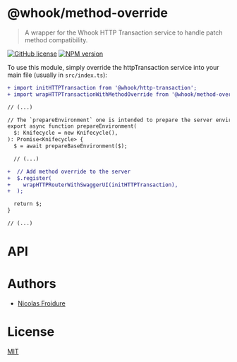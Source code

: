 [//]: # ( )
[//]: # (This file is automatically generated by a `metapak`)
[//]: # (module. Do not change it  except between the)
[//]: # (`content:start/end` flags, your changes would)
[//]: # (be overridden.)
[//]: # ( )
# @whook/method-override
> A wrapper for the Whook HTTP Transaction service to handle patch method compatibility.

[![GitHub license](https://img.shields.io/badge/license-MIT-blue.svg)](https://github.com/nfroidure/whook/blob/master/packages/whook-method-override/LICENSE)
[![NPM version](https://badge.fury.io/js/%40whook%2Fmethod-override.svg)](https://npmjs.org/package/@whook/method-override)


[//]: # (::contents:start)

To use this module, simply override the httpTransaction service
 into your main file (usually in `src/index.ts`):
```diff
+ import initHTTPTransaction from '@whook/http-transaction';
+ import wrapHTTPTransactionWithMethodOverride from '@whook/method-override';

// (...)

// The `prepareEnvironment` one is intended to prepare the server environment
export async function prepareEnvironment(
  $: Knifecycle = new Knifecycle(),
): Promise<Knifecycle> {
  $ = await prepareBaseEnvironment($);

  // (...)

+  // Add method override to the server 
+  $.register(
+    wrapHTTPRouterWithSwaggerUI(initHTTPTransaction),
+  );

  return $;
}

// (...)

```

[//]: # (::contents:end)

# API

# Authors
- [Nicolas Froidure](http://insertafter.com/en/index.html)

# License
[MIT](https://github.com/nfroidure/whook/blob/master/packages/whook-method-override/LICENSE)
